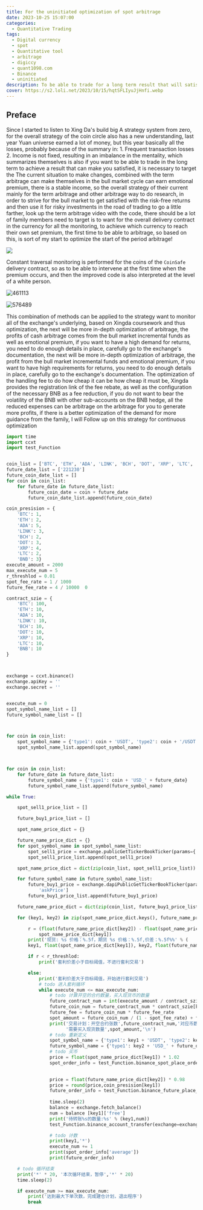 ```yaml
---
title: For the uninitiated optimization of spot arbitrage
date: 2023-10-25 15:07:00
categories:
  - Quantitative Trading
tags:
  - Digital currency
  - spot
  - Quantitative tool
  - arbitrage
  - digiccy
  - quant1098.com
  - Binance
  - uninitiated
description: To be able to trade for a long term result that will satisfy you, you have to make changes to the current situation, and combining this with duration arbitrage will allow you to earn a sentiment premium and have a stable return in a bullish cycle.
cover: https://s2.loli.net/2023/10/15/hqtSFLIyuJjHnfi.webp
---
```


## Preface

Since I started to listen to Xing Da's build big A strategy system from zero, for the overall strategy of the coin circle also has a new understanding, last year Yuan universe earned a lot of money, but this year basically all the losses, probably because of the summary in: 1. Frequent transaction losses 2. Income is not fixed, resulting in an imbalance in the mentality, which summarizes themselves is also if you want to be able to trade in the long term to achieve a result that can make you satisfied, it is necessary to target the The current situation to make changes, combined with the term arbitrage can make themselves in the bull market cycle can earn emotional premium, there is a stable income, so the overall strategy of their current mainly for the term arbitrage and other arbitrage way to do research, in order to strive for the bull market to get satisfied with the risk-free returns and then use it for risky investments in the road of trading to go a little farther, look up the term arbitrage video with the code, there should be a lot of family members need to target is to want for the overall delivery contract in the currency for all the monitoring, to achieve which currency to reach their own set premium, the first time to be able to arbitrage, so based on this, is sort of my start to optimize the start of the period arbitrage!

![](https://github.com/zqwuming/blogimage/blob/main/img/1kGNGHztXbtIabYBOBIgTdHuKcobjGGGygw8OMJB.png?raw=true)

Constant traversal monitoring is performed for the coins of the `CoinSafe` delivery contract, so as to be able to intervene at the first time when the premium occurs, and then the improved code is also interpreted at the level of a white person.

![461113](https://github.com/zqwuming/blogimage/blob/main/img/kigvaCAydkPvu59DtOQn8v3TlmYmAFwBEhtXsjoB.png?raw=true)

![576489](https://github.com/zqwuming/blogimage/blob/main/img/TDI13PBX4he9j4WeH0rsRnUTXGNyKZVNjHO7xkLs.png?raw=true)

This combination of methods can be applied to the strategy want to monitor all of the exchange's underlying, based on Xingda coursework and thus optimization, the next will be more in-depth optimization of arbitrage, the profits of cash arbitrage comes from the bull market incremental funds as well as emotional premium, if you want to have a high demand for returns, you need to do enough details in place, carefully go to the exchange's documentation, the next will be more in-depth optimization of arbitrage, the profit from the bull market incremental funds and emotional premium, if you want to have high requirements for returns, you need to do enough details in place, carefully go to the exchange's documentation. The optimization of the handling fee to do how cheap it can be how cheap it must be, Xingda provides the registration link of the fee rebate, as well as the configuration of the necessary BNB as a fee reduction, if you do not want to bear the volatility of the BNB with other sub-accounts on the BNB hedge, all the reduced expenses can be arbitrage on the arbitrage for you to generate more profits, if there is a better optimization of the demand for more guidance from the family, I will Follow up on this strategy for continuous optimization

```python
import time
import ccxt
import test_Function


coin_list = ['BTC', 'ETH', 'ADA', 'LINK', 'BCH', 'DOT', 'XRP', 'LTC', 'BNB']
future_date_list = ['221230']
future_coin_date_list = []
for coin in coin_list:
    for future_date in future_date_list:
        future_coin_date = coin + future_date
        future_coin_date_list.append(future_coin_date)  

coin_presision = {
    'BTC': 1,
    'ETH': 2,
    'ADA': 5,
    'LINK': 3,
    'BCH': 2,
    'DOT': 3,
    'XRP': 4,
    'LTC': 2,
    'BNB': 3}
execute_amount = 2000  
max_execute_num = 5  
r_threshlod = 0.01  
spot_fee_rate = 1 / 1000  
future_fee_rate = 4 / 10000  0

contract_szie = {
    'BTC': 100,
    'ETH': 10,
    'ADA': 10,
    'LINK': 10,
    'BCH': 10,
    'DOT': 10,
    'XRP': 10,
    'LTC': 10,
    'BNB': 10
}



exchange = ccxt.binance()
exchange.apiKey = ''
exchange.secret = ''


execute_num = 0
spot_symbol_name_list = []
future_symbol_name_list = []



for coin in coin_list:
    spot_symbol_name = {'type1': coin + 'USDT', 'type2': coin + '/USDT'}
    spot_symbol_name_list.append(spot_symbol_name)



for coin in coin_list:
    for future_date in future_date_list:
        future_symbol_name = {'type1': coin + 'USD_' + future_date}
        future_symbol_name_list.append(future_symbol_name)

while True:

    spot_sell1_price_list = []

    future_buy1_price_list = []

    spot_name_price_dict = {}

    future_name_price_dict = {}
    for spot_symbol_name in spot_symbol_name_list:
        spot_sell1_price = exchange.publicGetTickerBookTicker(params={'symbol': spot_symbol_name['type1']})['askPrice']
        spot_sell1_price_list.append(spot_sell1_price)

    spot_name_price_dict = dict(zip(coin_list, spot_sell1_price_list)) 

    for future_symbol_name in future_symbol_name_list:
        future_buy1_price = exchange.dapiPublicGetTickerBookTicker(params={'symbol': future_symbol_name['type1']})[0][
            'askPrice']
        future_buy1_price_list.append(future_buy1_price)

    future_name_price_dict = dict(zip(coin_list, future_buy1_price_list)) 

    for (key1, key2) in zip(spot_name_price_dict.keys(), future_name_price_dict.keys()):

        r = (float(future_name_price_dict[key2]) - float(spot_name_price_dict[key1])) / float(
            spot_name_price_dict[key1])
        print('现货: %s 价格：%.5f，期货 %s 价格：%.5f,价差：%.5f%%' % (
        key1, float(spot_name_price_dict[key1]), key2, float(future_name_price_dict[key2]), r * 100))

        if r < r_threshlod:
            print('套利价差小于目标阈值，不进行套利交易')

        else:
            print('套利价差大于目标阈值，开始进行套利交易')
            # todo 进入套利循环
            while execute_num <= max_execute_num:
                # todo 计算开空的合约数量，买入现货币的数量
                future_contract_num = int(execute_amount / contract_szie[key1]) 
                future_coin_num = future_contract_num * contract_szie[key1] / float(future_name_price_dict[key2]) 
                future_fee = future_coin_num * future_fee_rate 
                spot_amount = future_coin_num / (1 - spot_fee_rate) + future_fee 
                print('交易计划：开空合约张数',future_contract_num,'对应币数量',future_coin_num,'合约手续费',future_fee,
                      '需要买入现货数量',spot_amount,'\n')
                # todo 重新定义
                spot_symbol_name = {'type1': key1 + 'USDT', 'type2': key1 + '/USDT'}
                future_symbol_name = {'type1': key2 + 'USD_' + future_date}
                # todo 买币
                price = float(spot_name_price_dict[key1]) * 1.02
                spot_order_info = test_Function.binance_spot_place_order(exchange=exchange,symbol=spot_symbol_name['type2'],
                                                                         long_or_short='买入',price=price,amount=spot_amount)

                price = float(future_name_price_dict[key2]) * 0.98
                price = round(price,coin_presision[key1])
                future_order_info = test_Function.binance_future_place_order(exchange=exchange,symbol=future_symbol_name['type1'],
                                                                             long_or_short='开空',price=price,amount=future_contract_num)
                time.sleep(2)
                balance = exchange.fetch_balance()
                num = balance [key1]['free']
                print('待转账%s的数量:%s' % (key1,num))
                test_Function.binance_account_transfer(exchange=exchange,currency=key1,amount=num,from_account='币币',to_account='合约')

                # todo 计数
                print(key1,'*')
                execute_num += 1
                print(spot_order_info['average'])
                print(future_order_info)

    # todo 循环结束
    print('*' * 20, '本次循环结束，暂停','*' * 20)
    time.sleep(2)

    if execute_num >= max_execute_num:
        print('达到最大下单次数，完成建仓计划，退出程序')
        break

```

